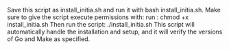 Save this script as install_initia.sh and run it with bash install_initia.sh.
Make sure to give the script execute permissions with: 
run : chmod +x install_initia.sh
Then run the script: ./install_initia.sh
This script will automatically handle the installation and setup, and it will verify the versions of Go and Make as specified.
